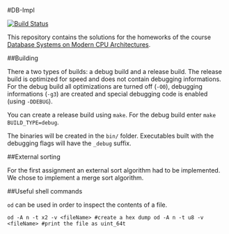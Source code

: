 #DB-Impl

[![Build Status](https://travis-ci.org/vogelsgesang/dbimpl.svg?branch=master)](https://travis-ci.org/vogelsgesang/dbimpl)

This repository contains the solutions for the homeworks of the course [Database Systems on Modern CPU Architectures](http://www-db.in.tum.de/teaching/ss15/moderndbs/).

##Building

There a two types of builds: a debug build and a release build.
The release build is optimized for speed and does not contain debugging informations.
For the debug build all optimizations are turned off (`-O0`), debugging informations (`-g3`) are created and special debugging code is enabled (using `-DDEBUG`).

You can create a release build using `make`. For the debug build enter `make BUILD_TYPE=debug`.

The binaries will be created in the `bin/` folder.
Executables built with the debugging flags will have the `_debug` suffix.

##External sorting

For the first assignment an external sort algorithm had to be implemented. We chose to implement a merge sort algorithm.

##Useful shell commands

`od` can be used in order to inspect the contents of a file.

``
od -A n -t x2 -v <fileName> #create a hex dump
od -A n -t u8 -v <fileName> #print the file as uint_64t
``
